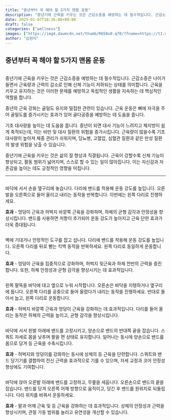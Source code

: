 ```yaml
---
title: "중년부터 꼭 해야 할 5가지 맨몸 운동"
description: "중년기에 근육을 키우는 것은 근감소증을 예방하는 데 필수적입니다. 근감소증은 나이가 들면서 근육량과 근력의 감소로 인해 신체 기능이 저하되는 상태를 의미합니다. 근육을 키우고 유지하는 것은 이러한 문제를 예방하고 독립적인 생활을 지속하는 데 핵심적인 역할을 합니다."
date: 2025-01-07T18:36:00+09:00
draft: false
categories: ["wellness"]
images: ["https://img4.daumcdn.net/thumb/R658x0.q70/?fname=https://t1.daumcdn.net/news/202501/06/tenbody/20250106173002453fain.jpg", "https://t1.daumcdn.net/news/202501/06/tenbody/20250106173002668nias.gif", "https://t1.daumcdn.net/news/202501/06/tenbody/20250106173002924dwum.gif", "https://t1.daumcdn.net/news/202501/06/tenbody/20250106173003389qwxm.gif", "https://t1.daumcdn.net/news/202501/06/tenbody/20250106173003781wbha.gif"]
author: "김현지"
---
```


<h2 >중년부터 꼭 해야 할 5가지 맨몸 운동</h2> <figure ><img src="https://img4.daumcdn.net/thumb/R658x0.q70/?fname=https://t1.daumcdn.net/news/202501/06/tenbody/20250106173002453fain.jpg" alt=""/></figure> <p>중년기에 근육을 키우는 것은 근감소증을 예방하는 데 필수적입니다. 근감소증은 나이가 들면서 근육량과 근력의 감소로 인해 신체 기능이 저하되는 상태를 의미합니다. 근육을 키우고 유지하는 것은 이러한 문제를 예방하고 독립적인 생활을 지속하는 데 핵심적인 역할을 합니다.</p> <p>중년의 근육 강화는 골밀도 유지와 밀접한 관련이 있습니다. 근육 운동은 뼈에 자극을 주어 골밀도를 증가시키는 효과가 있어 골다공증을 예방하는 데 도움을 줍니다.</p> <p>기초 대사량을 높이는 데 도움을 줍니다. 중년이 되면 대사 기능이 느려지고 체지방이 쉽게 축적되는데, 이는 비만 및 대사 질환의 위험을 증가시킵니다. 근육량이 많을수록 기초 대사량이 높아져 체중 관리가 쉬워지며, 당뇨병, 고혈압, 심혈관 질환과 같은 만성 질환의 발생 위험을 낮출 수 있습니다.</p> <p>중년기에 근육을 키우는 것은 삶의 질 향상과 직결됩니다. 근육이 강할수록 신체 기능이 향상되고, 활동 범위가 넓어지며, 스스로 할 수 있는 일이 많아집니다. 이는 자신감과 자존감을 높이는 데도 긍정적인 영향을 미칩니다.</p> <hr /> <figure ><img src="https://t1.daumcdn.net/news/202501/06/tenbody/20250106173002668nias.gif" alt=""/></figure> <p>바닥에 서서 손을 옆구리에 놓습니다. 다리에 밴드를 착용해 운동 강도를 높입니다. 오른발을 오른쪽으로 들어 올리고 내리는 동작을 반복합니다. 이번에는 왼쪽 다리로 진행하세요.</p> <p><strong>효과</strong> - 엉덩이 근육과 허벅지 바깥쪽 근육을 강화하며, 하체의 균형 감각과 안정성을 향상시킵니다. 밴드를 사용하면 저항이 추가되어 운동 강도가 높아지고 근육 단련 효과가 더욱 증대됩니다.</p> <figure ><img src="https://t1.daumcdn.net/news/202501/06/tenbody/20250106173002924dwum.gif" alt=""/></figure> <p>벽에 기대거나 안정적인 도구를 잡고 섭니다. 다리에 밴드를 착용해 운동 강도를 높입니다. 오른쪽 다리를 뒤로 뻗는 킥백 동작을 반복하세요. 왼쪽 다리로 동일하게 운동합니다.</p> <p><strong>효과</strong> - 엉덩이 근육을 집중적으로 강화하며, 허벅지 뒷근육과 하체 전반의 근력을 증진합니다. 또한, 하체 안정성과 균형 감각을 향상시키는 데 효과적입니다.</p> <figure ><img src="https://t1.daumcdn.net/news/202501/06/tenbody/20250106173003389qwxm.gif" alt=""/></figure> <p>왼쪽 팔뚝을 바닥에 대고 옆으로 누워 시작합니다. 오른손은 바닥을 지탱하거나 옆구리에 둡니다. 오른쪽 다리를 공중으로 들어 올렸다가 내리는 동작을 진행하세요. 반대로 돌아서 눕고, 왼쪽 다리로 운동합니다.</p> <p><strong>효과</strong> - 허벅지 바깥쪽 근육과 엉덩이 근육을 강화하는 데 효과적입니다. 다리를 들어 올리는 동작은 하체의 근력을 높이고, 균형 감각을 향상시킵니다.</p> <figure ><img src="https://t1.daumcdn.net/news/202501/06/tenbody/20250106173003781wbha.gif" alt=""/></figure> <p>바닥에 서서 왼발 아래에 밴드를 고정시키고, 양손으로 밴드의 반대쪽 끝을 잡습니다. 스쿼트 자세로 몸을 낮추며 팔을 편 상태로 유지합니다. 일어나는 동시에 양손으로 밴드를 몸으로 당겨 등 근육을 수축시킵니다.</p> <p><strong>효과</strong> - 허벅지와 엉덩이를 강화하는 동시에 상체의 등 근육을 단련합니다. 스쿼트와 밴드 당기기를 결합하여 전신 근력을 효과적으로 기를 수 있으며, 자세 교정과 코어 안정성 향상에도 기여합니다.</p> <figure ><img src="https://t1.daumcdn.net/news/202501/06/tenbody/20250106173004128pbut.gif" alt=""/></figure> <p>바닥에 앉아 오른발 아래에 밴드를 고정하고, 무릎을 세웁니다. 오른손으로 밴드의 끝을 잡습니다. 밴드를 당겨 오른쪽 어깨 방향으로 움직이고, 당긴 후 밴드를 원위치로 되돌립니다. 다리 위치를 바꿔서 운동하세요.</p> <p><strong>효과</strong> - 팔과 어깨 근육 및 등 근육을 강화하는 데 효과적입니다. 상체의 안정성과 근력을 향상시키며, 관절 가동 범위를 늘리고 유연성을 개선할 수 있습니다.</p>
